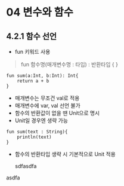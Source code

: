 # 04 변수와 함수

## 4.2.1 함수 선언
* fun 키워드 사용
> fun 함수명(매개변수명 : 타입) : 반환타입 { }

    fun sum(a:Int, b:Int): Int{
        return a + b
    }

* 매개변수는 무조건 val로 적용
* 매개변수에 var, val 선언 불가
* 함수의 반환값이 없을 땐 Unit으로 명시
* Unit일 경우엔 생략 가능

```
fun sum(text : String){
    println(text)
}
```

* 함수의 반환타입 생략 시 기본적으로 Unit 적용


    sdfasdfa

asdfa
